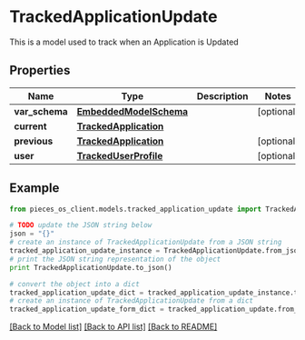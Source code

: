 # TrackedApplicationUpdate

This is a model used to track when an Application is Updated

## Properties

Name | Type | Description | Notes
------------ | ------------- | ------------- | -------------
**var_schema** | [**EmbeddedModelSchema**](EmbeddedModelSchema.md) |  | [optional] 
**current** | [**TrackedApplication**](TrackedApplication.md) |  | 
**previous** | [**TrackedApplication**](TrackedApplication.md) |  | [optional] 
**user** | [**TrackedUserProfile**](TrackedUserProfile.md) |  | [optional] 

## Example

```python
from pieces_os_client.models.tracked_application_update import TrackedApplicationUpdate

# TODO update the JSON string below
json = "{}"
# create an instance of TrackedApplicationUpdate from a JSON string
tracked_application_update_instance = TrackedApplicationUpdate.from_json(json)
# print the JSON string representation of the object
print TrackedApplicationUpdate.to_json()

# convert the object into a dict
tracked_application_update_dict = tracked_application_update_instance.to_dict()
# create an instance of TrackedApplicationUpdate from a dict
tracked_application_update_form_dict = tracked_application_update.from_dict(tracked_application_update_dict)
```
[[Back to Model list]](../README.md#documentation-for-models) [[Back to API list]](../README.md#documentation-for-api-endpoints) [[Back to README]](../README.md)


